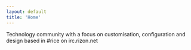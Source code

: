 ```yaml
---
layout: default
title: 'Home'
---
```

<p class="text-center">Technology community with a focus on customisation, configuration and design based in #rice on irc.rizon.net</p>
